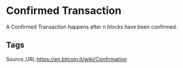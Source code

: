 # Confirmed Transaction
A Confirmed Transaction happens after n blocks have been confirmed.
## Tags
Source_URL:https://en.bitcoin.it/wiki/Confirmation
